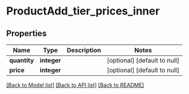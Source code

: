# ProductAdd_tier_prices_inner

## Properties
Name | Type | Description | Notes
------------ | ------------- | ------------- | -------------
**quantity** | **integer** |  | [optional] [default to null]
**price** | **integer** |  | [optional] [default to null]

[[Back to Model list]](../README.md#documentation-for-models) [[Back to API list]](../README.md#documentation-for-api-endpoints) [[Back to README]](../README.md)



